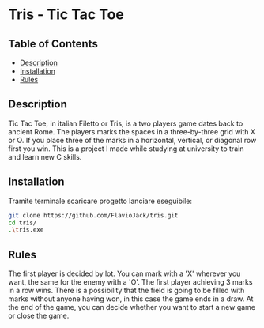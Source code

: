 # Tris - Tic Tac Toe

## Table of Contents
- [Description](#description)
- [Installation](#installation)
- [Rules](#rules)

## Description
Tic Tac Toe, in italian Filetto or Tris, is a two players game dates back to ancient Rome. The players marks the spaces in a three-by-three grid with X or O. If you place three of the marks in a horizontal, vertical, or diagonal row first you win. 
This is a project I made while studying at university to train and learn new C skills.


## Installation
Tramite terminale scaricare progetto lanciare eseguibile:
```bash
git clone https://github.com/FlavioJack/tris.git
cd tris/
.\tris.exe
```
## Rules
The first player is decided by lot. 
You can mark with a 'X' wherever you want, the same for the enemy with a 'O'.
The first player achieving 3 marks in a row wins.
There is a possibility that the field is going to be filled with marks without anyone having won, in this case the game ends in a draw.
At the end of the game, you can decide whether you want to start a new game or close the game.
